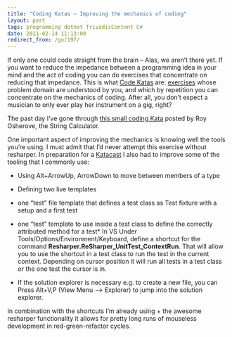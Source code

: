 ```yaml
---
title: "Coding Katas – Improving the mechanics of coding"
layout: post
tags: programming dotnet TrivadisContent C#
date: 2011-02-14 11:13:00
redirect_from: /go/197/
---
```


If only one could code straight from the brain – Alas, we aren’t there yet. If you want to reduce the impedance between a programming idea in your mind and the act of coding you can do exercises that concentrate on reducing that impedance. This is what [Code Katas](http://codekata.pragprog.com/) are: [exercises](http://en.wikipedia.org/wiki/Kata) whose problem domain are understood by you, and which by repetition you can concentrate on the mechanics of coding. After all, you don’t expect a musician to only ever play her instrument on a gig, right?

The past day I’ve gone through [this small coding Kata](http://www.osherove.com/tdd-kata-1/) posted by Roy Osherove, the String Calculator.

One important aspect of improving the mechanics is knowing well the tools you’re using. I must admit that I’d never attempt this exercise without resharper. In preparation for a [Katacast](http://www.katacasts.com/) I also had to improve some of the tooling that I commonly use:

*   Using Alt+ArrowUp, ArrowDown to move between members of a type
*   Defining two live templates

*   one “test” file template that defines a test class as Test fixture with a setup and a first test
*   one “test” template to use inside a test class to define the correctly attributed method for a test*   In VS Under Tools/Options/Environment/Keyboard, define a shortcut for the command **Resharper.ReSharper_UnitTest_ContextRun**. That will allow you to use the shortcut in a test class to run the test in the current context. Depending on cursor position it will run all tests in a test class or the one test the cursor is in.
*   If the solution explorer is necessary e.g. to create a new file, you can Press Alt+V,P (View Menu –&gt; Explorer) to jump into the solution explorer. 

In combination with the shortcuts I’m already using + the awesome resharper functionality it allows for pretty long runs of mouseless development in red-green-refactor cycles.